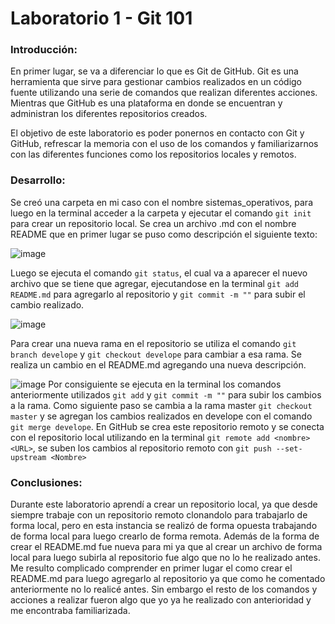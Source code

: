 # Laboratorio 1 - Git 101

### Introducción:
En primer lugar, se va a diferenciar lo que es Git de GitHub. 
Git es una herramienta que sirve para gestionar cambios realizados en un código fuente utilizando una serie de comandos que realizan diferentes acciones. Mientras que GitHub es una plataforma en donde se encuentran y administran los diferentes repositorios creados.

El objetivo de este laboratorio es poder ponernos en contacto con Git y GitHub, refrescar la memoria con el uso de los comandos y familiarizarnos con las diferentes funciones como los repositorios locales y remotos. 

### Desarrollo:
Se creó una carpeta en mi caso con el nombre sistemas_operativos, para luego en la terminal acceder a la carpeta y ejecutar el comando `git init` para crear un repositorio local.
Se crea un archivo .md con el nombre README que en primer lugar se puso como descripción el siguiente texto: 

![image](https://github.com/user-attachments/assets/bde7bfe7-6554-4c96-a39a-1160e917b6ca)

Luego se ejecuta el comando `git status`, el cual va a aparecer el nuevo archivo que se tiene que agregar, ejecutandose en la terminal `git add README.md` para agregarlo al repositorio y `git commit -m ""` para subir el cambio realizado.

![image](https://github.com/user-attachments/assets/8401d8f1-af70-495e-b067-dcef09cd2e56)

Para crear una nueva rama en el repositorio se utiliza el comando `git branch develope` y `git checkout develope` para cambiar a esa rama. Se realiza un cambio en el README.md agregando una nueva descripción. 

![image](https://github.com/user-attachments/assets/4bb1af00-bf6a-433a-855f-02d27378e796)
Por consiguiente se ejecuta en la terminal los comandos anteriormente utilizados `git add` y `git commit -m ""` para subir los cambios a la rama.
Como siguiente paso se cambia a la rama master `git checkout master` y se agregan los cambios realizados en develope con el comando `git merge develope`.
En GitHub se crea este repositorio remoto y se conecta con el repositorio local utilizando en la terminal `git remote add <nombre> <URL>`, se suben los cambios al repositorio remoto con `git push --set-upstream <Nombre>`

### Conclusiones: 
Durante este laboratorio aprendí a crear un repositorio local, ya que desde siempre trabaje con un repositorio remoto clonandolo para trabajarlo de forma local, pero en esta instancia se realizó de forma opuesta trabajando de forma local para luego crearlo de forma remota. Además de la forma de crear el README.md fue nueva para mi ya que al crear un archivo de forma local para luego subirla al repositorio fue algo que no lo he realizado antes. 
Me resulto complicado comprender en primer lugar el como crear el README.md para luego agregarlo al repositorio ya que como he comentado anteriormente no lo realicé antes. Sin embargo el resto de los comandos y acciones a realizar fueron algo que yo ya he realizado con anterioridad y me encontraba familiarizada.

